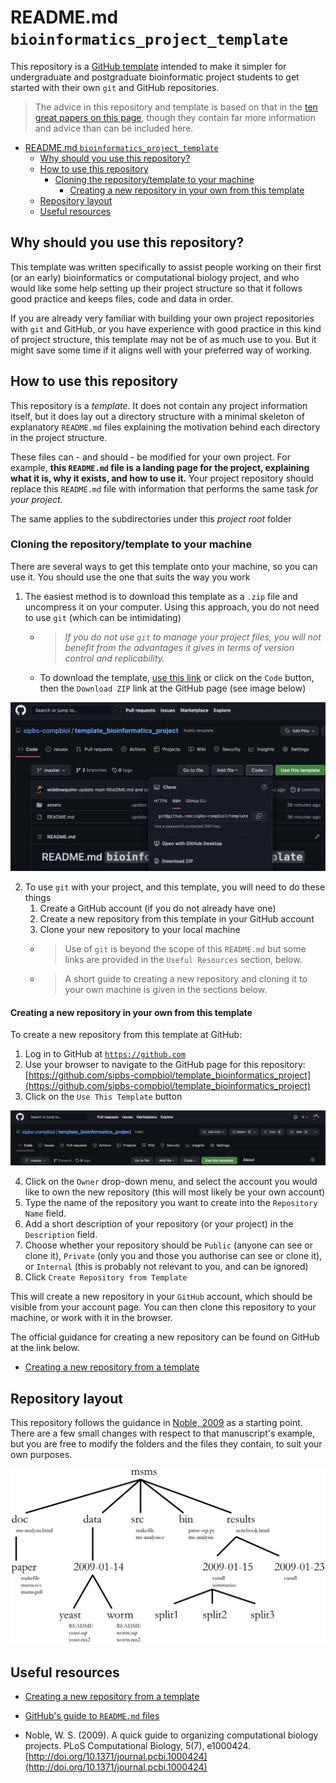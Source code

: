 # README.md `bioinformatics_project_template`

This repository is a [GitHub template](https://docs.github.com/en/repositories/creating-and-managing-repositories/creating-a-template-repository) intended to make it simpler for undergraduate and postgraduate bioinformatic project students to get started with their own `git` and GitHub repositories.

> The advice in this repository and template is based on that in the [ten great papers on this page](https://widdowquinn.github.io/ten_great_papers/), though they contain far more information and advice than can be included here.

<!-- TOC -->

- [README.md `bioinformatics_project_template`](#readmemd-bioinformatics_project_template)
  - [Why should you use this repository?](#why-should-you-use-this-repository)
  - [How to use this repository](#how-to-use-this-repository)
    - [Cloning the repository/template to your machine](#cloning-the-repositorytemplate-to-your-machine)
      - [Creating a new repository in your own from this template](#creating-a-new-repository-in-your-own-from-this-template)
  - [Repository layout](#repository-layout)
  - [Useful resources](#useful-resources)

<!-- /TOC -->

## Why should you use this repository?

This template was written specifically to assist people working on their first (or an early) bioinformatics or computational biology project, and who would like some help setting up their project structure so that it follows good practice and keeps files, code and data in order.

If you are already very familiar with building your own project repositories with `git` and GitHub, or you have experience with good practice in this kind of project structure, this template may not be of as much use to you. But it might save some time if it aligns well with your preferred way of working.

## How to use this repository

This repository is a _template_. It does not contain any project information itself, but it does lay out a directory structure with a minimal skeleton of explanatory `README.md` files explaining the motivation behind each directory in the project structure.

These files can - and should - be modified for your own project. For example, **this `README.md` file is a landing page for the project, explaining what it is, why it exists, and how to use it.** Your project repository should replace this `README.md` file with information that performs the same task _for your project_.

The same applies to the subdirectories under this _project root_ folder

### Cloning the repository/template to your machine

There are several ways to get this template onto your machine, so you can use it. You should use the one that suits the way you work 

1. The easiest method is to download this template as a `.zip` file and uncompress it on your computer. Using this approach, you do not need to use `git` (which can be intimidating)
    - > _If you do not use `git` to manage your project files, you will not benefit from the advantages it gives in terms of version control and replicability._
    - To download the template, [use this link](https://github.com/sipbs-compbiol/template_bioinformatics_project/archive/refs/heads/master.zip) or click on the `Code` button, then the `Download ZIP` link at the GitHub page (see image below)

![Download ZIP link on the GitHub page](./assets/images/download_zip_link.png)

2. To use `git` with your project, and this template, you will need to do these things
   1. Create a GitHub account (if you do not already have one)
   2. Create a new repository from this template in your GitHub account
   3. Clone your new repository to your local machine
   - > Use of `git` is beyond the scope of this `README.md` but some links are provided in the `Useful Resources` section, below.
   - > A short guide to creating a new repository and cloning it to your own machine is given in the sections below.

#### Creating a new repository in your own from this template

To create a new repository from this template at GitHub:

1. Log in to GitHub at [`https://github.com`](https://github.com)
2. Use your browser to navigate to the GitHub page for this repository: [https://github.com/sipbs-compbiol/template_bioinformatics_project](https://github.com/sipbs-compbiol/template_bioinformatics_project)
3. Click on the `Use This Template` button

![Location of the `Use This Template` button on the GitHub repository page](./assets/images/use_this_template_button.png)

4. Click on the `Owner` drop-down menu, and select the account you would like to own the new repository (this will most likely be your own account)
5. Type the name of the repository you want to create into the `Repository Name` field.
6. Add a short description of your repository (or your project) in the `Description` field.
7. Choose whether your repository should be `Public` (anyone can see or clone it), `Private` (only you and those you authorise can see or clone it), or `Internal` (this is probably not relevant to you, and can be ignored)
8. Click `Create Repository from Template`

This will create a new repository in your `GitHub` account, which should be visible from your account page. You can then clone this repository to your machine, or work with it in the browser.

The official guidance for creating a new repository can be found on GitHub at the link below.

- [Creating a new repository from a template](https://docs.github.com/en/repositories/creating-and-managing-repositories/creating-a-repository-from-a-template)


## Repository layout

This repository follows the guidance in [Noble, 2009](https://doi.org/10.1371/journal.pcbi.1000424) as a starting point. There are a few small changes with respect to that manuscript's example, but you are free to modify the folders and the files they contain, to suit your own purposes.

![Example project layout from Noble (2009) paper](./assets/images/noble_2009_fig1.png)



## Useful resources

- [Creating a new repository from a template](https://docs.github.com/en/repositories/creating-and-managing-repositories/creating-a-repository-from-a-template)
- [GitHub's guide to `README.md` files](https://docs.github.com/en/repositories/managing-your-repositorys-settings-and-features/customizing-your-repository/about-readmes)

- Noble, W. S. (2009). A quick guide to organizing computational biology projects. PLoS Computational Biology, 5(7), e1000424. [http://doi.org/10.1371/journal.pcbi.1000424](http://doi.org/10.1371/journal.pcbi.1000424)
